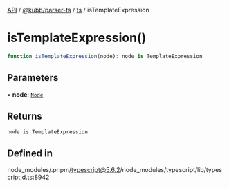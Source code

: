 [API](../../../../../packages.md) / [@kubb/parser-ts](../../../index.md) / [ts](../index.md) / isTemplateExpression

# isTemplateExpression()

```ts
function isTemplateExpression(node): node is TemplateExpression
```

## Parameters

• **node**: [`Node`](../interfaces/Node.md)

## Returns

`node is TemplateExpression`

## Defined in

node\_modules/.pnpm/typescript@5.6.2/node\_modules/typescript/lib/typescript.d.ts:8942
